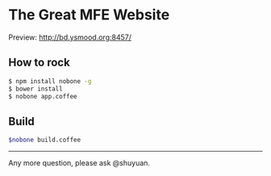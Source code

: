 # The Great MFE Website 

Preview: http://bd.ysmood.org:8457/

## How to rock
```sh
$ npm install nobone -g
$ bower install
$ nobone app.coffee
```

## Build
```sh
$nobone build.coffee
```



----

Any more question, please ask @shuyuan.